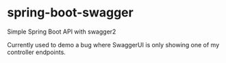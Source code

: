 # spring-boot-swagger
Simple Spring Boot API with swagger2

Currently used to demo a bug where SwaggerUI is only showing one of my controller endpoints.
